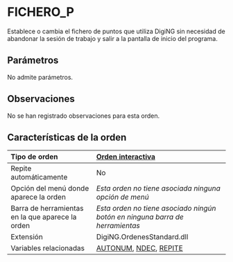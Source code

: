 # FICHERO\_P

Establece o cambia el fichero de puntos que utiliza DigiNG sin necesidad de abandonar la sesión de trabajo y salir a la pantalla de inicio del programa.

## Parámetros

No admite parámetros.

## Observaciones

No se han registrado observaciones para esta orden.

## Características de la orden

| Tipo de orden | [Orden interactiva]() |
| :--- | :--- |
| Repite automáticamente | No |
| Opción del menú donde aparece la orden | _Esta orden no tiene asociada ninguna opción de menú_ |
| Barra de herramientas en la que aparece la orden | _Esta orden no tiene asociado ningún botón en ninguna barra de herramientas_ |
| Extensión | DigiNG.OrdenesStandard.dll |
| Variables relacionadas | [AUTONUM](AUTONUM.html), [NDEC](NDEC.html), [REPITE](REPITE.html) |


